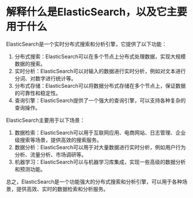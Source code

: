 # 解释什么是ElasticSearch，以及它主要用于什么

ElasticSearch是一个实时分布式搜索和分析引擎，它提供了以下功能：

1. 分布式搜索：ElasticSearch可以在多个节点上分布式处理数据，实现大规模数据的搜索。
2. 实时分析：ElasticSearch可以对输入的数据进行实时分析，例如对文本进行分词、对数字进行统计等。
3. 分布式存储：ElasticSearch可以将数据分布式存储在多个节点上，保证数据的可靠性和稳定性。
4. 查询引擎：ElasticSearch提供了一个强大的查询引擎，可以支持各种复杂的查询操作。

ElasticSearch主要用于以下场景：

1. 数据检索：ElasticSearch可以用于互联网应用、电商网站、日志管理、企业级搜索等场景，提供高效的搜索服务。
2. 数据分析：ElasticSearch可以用于对大量数据进行实时分析，例如用户行为分析、流量分析、市场调研等。
3. 机器学习：ElasticSearch可以与机器学习库集成，实现一些高级的数据分析和预测功能。

总之，ElasticSearch是一个功能强大的分布式搜索和分析引擎，可以用于各种场景，提供高效、实时的数据检索和分析服务。
